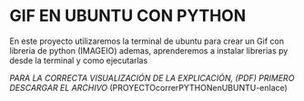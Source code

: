 # GIF EN UBUNTU CON PYTHON
En este proyecto utilizaremos la terminal de ubuntu para crear un Gif con libreria de python (IMAGEIO) ademas, aprenderemos a instalar librerias py desde la terminal y como ejecutarlas

*PARA LA CORRECTA VISUALIZACIÓN DE LA EXPLICACIÓN, (PDF) PRIMERO DESCARGAR EL  ARCHIVO* (PROYECTOcorrerPYTHONenUBUNTU-enlace)

